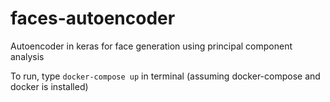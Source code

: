 # faces-autoencoder
Autoencoder in keras for face generation using principal component analysis

To run, type `docker-compose up` in terminal (assuming docker-compose and docker is installed)
